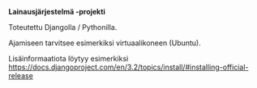 **Lainausjärjestelmä -projekti**

Toteutettu Djangolla / Pythonilla. 

Ajamiseen tarvitsee esimerkiksi virtuaalikoneen (Ubuntu).

Lisäinformaatiota löytyy esimerkiksi https://docs.djangoproject.com/en/3.2/topics/install/#installing-official-release
